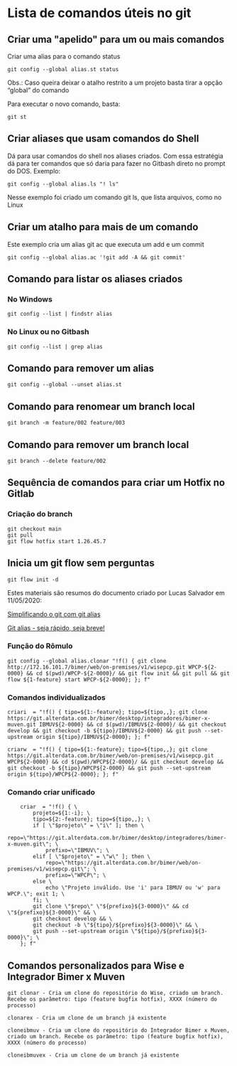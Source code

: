 # Lista de comandos úteis no git

## Criar uma "apelido" para um ou mais comandos
Criar uma alias para o comando status
````
git config --global alias.st status
````
Obs.: Caso queira deixar o atalho restrito a um projeto basta tirar a opção “global” do comando

Para executar o novo comando, basta:
````
git st
````

## Criar aliases que usam comandos do Shell
Dá para usar comandos do shell nos aliases criados. Com essa estratégia dá para ter comandos que só daria para fazer no Gitbash direto no prompt do DOS.
Exemplo:
````
git config --global alias.ls "! ls"
````
Nesse exemplo foi criado um comando git ls, que lista arquivos, como no Linux

## Criar um atalho para mais de um comando
Este exemplo cria um alias git ac que executa um add e um commit
````
git config --global alias.ac '!git add -A && git commit'
````

## Comando para listar os aliases criados
### No Windows
````
git config --list | findstr alias
````

### No Linux ou no Gitbash
````
git config --list | grep alias
````

## Comando para remover um alias
````
git config --global --unset alias.st
````

## Comando para renomear um branch local
````
git branch -m feature/002 feature/003
````

## Comando para remover um branch local
````
git branch --delete feature/002
````

## Sequência de comandos para criar um Hotfix no Gitlab

### Criação do branch
````
git checkout main
git pull
git flow hotfix start 1.26.45.7
````


## Inicia um git flow sem perguntas
````
git flow init -d
````









Estes materiais são resumos do documento criado por Lucas Salvador em 11/05/2020:

[Simplificando o git com git alias](https://medium.com/trainingcenter/simplificando-o-git-com-git-alias-de488094855f)

[Git alias - seja rápido, seja breve!](https://gist.github.com/kelvinst/331aff32508e2517afbd)

### Função do Rômulo
````
git config --global alias.clonar "!f() { git clone http://172.16.101.7/bimer/web/on-premises/v1/wisepcp.git WPCP-${2-0000} && cd $(pwd)/WPCP-${2-0000}/ && git flow init && git pull && git flow ${1-feature} start WPCP-${2-0000}; }; f"
````

### Comandos individualizados
````
criari  = "!f() { tipo=${1:-feature}; tipo=${tipo,,}; git clone https://git.alterdata.com.br/bimer/desktop/integradores/bimer-x-muven.git IBMUV${2-0000} && cd $(pwd)/IBMUV${2-0000}/ && git checkout develop && git checkout -b ${tipo}/IBMUV${2-0000} && git push --set-upstream origin ${tipo}/IBMUV${2-0000}; }; f"
````

````
criarw  = "!f() { tipo=${1:-feature}; tipo=${tipo,,}; git clone https://git.alterdata.com.br/bimer/web/on-premises/v1/wisepcp.git WPCP${2-0000} && cd $(pwd)/WPCP${2-0000}/ && git checkout develop && git checkout -b ${tipo}/WPCP${2-0000} && git push --set-upstream origin ${tipo}/WPCP${2-0000}; }; f"
````

### Comando criar unificado
````
    criar  = "!f() { \
        projeto=${1:-i}; \
        tipo=${2:-feature}; tipo=${tipo,,}; \
        if [ \"$projeto\" = \"i\" ]; then \
            repo=\"https://git.alterdata.com.br/bimer/desktop/integradores/bimer-x-muven.git\"; \
            prefixo=\"IBMUV\"; \
        elif [ \"$projeto\" = \"w\" ]; then \
            repo=\"https://git.alterdata.com.br/bimer/web/on-premises/v1/wisepcp.git\"; \
            prefixo=\"WPCP\"; \
        else \
            echo \"Projeto inválido. Use 'i' para IBMUV ou 'w' para WPCP.\"; exit 1; \
        fi; \
        git clone \"$repo\" \"${prefixo}${3-0000}\" && cd \"${prefixo}${3-0000}\" && \
        git checkout develop && \
        git checkout -b \"${tipo}/${prefixo}${3-0000}\" && \
        git push --set-upstream origin \"${tipo}/${prefixo}${3-0000}\"; \
    }; f"
````

## Comandos personalizados para Wise e Integrador Bimer x Muven
````
git clonar - Cria um clone do repositório do Wise, criado um branch. Recebe os parâmetro: tipo (feature bugfix hotfix), XXXX (número do processo)

clonarex - Cria um clone de um branch já existente

cloneibmuv - Cria um clone do repositório do Integrador Bimer x Muven, criado um branch. Recebe os parâmetro: tipo (feature bugfix hotfix), XXXX (número do processo)

cloneibmuvex - Cria um clone de um branch já existente

````


